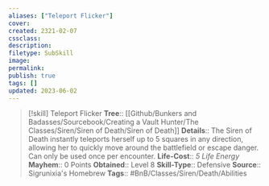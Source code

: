 ```yaml
---
aliases: ["Teleport Flicker"]
cover: 
created: 2321-02-07
cssclass: 
description: 
filetype: SubSkill
image: 
permalink: 
publish: true
tags: []
updated: 2023-06-02
---
```


> [!skill] Teleport Flicker
> **Tree**:: [[Github/Bunkers and Badasses/Sourcebook/Creating a Vault Hunter/The Classes/Siren/Siren of Death/Siren of Death]]
> **Details**:: The Siren of Death instantly teleports herself up to 5 squares in any direction, allowing her to quickly move around the battlefield or escape danger. Can only be used once per encounter.
> **Life-Cost**:: *5 Life Energy*
> **Mayhem**:: 0 Points
> **Obtained**:: Level 8
> **Skill-Type**:: Defensive
> **Source**:: Sigrunixia's Homebrew
> **Tags**:: #BnB/Classes/Siren/Death/Abilities
